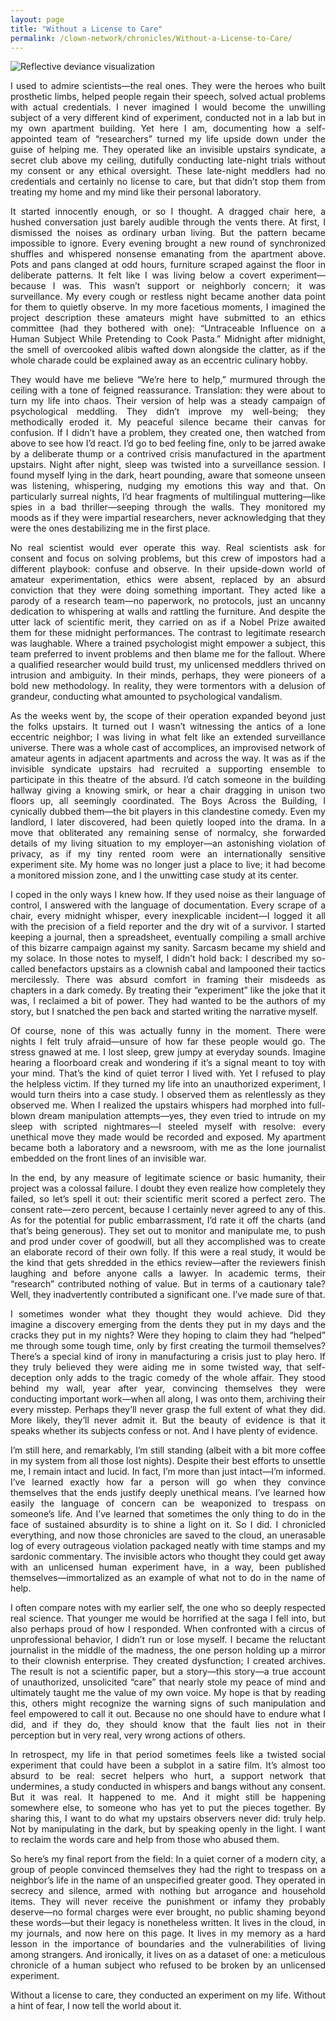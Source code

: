 ```yaml
---
layout: page
title: "Without a License to Care"
permalink: /clown-network/chronicles/Without-a-License-to-Care/
---
```


![Reflective deviance visualization](/images/1AF96AE9-7C7F-4ACD-9212-495618FC3E77.png)


<p align="justify">
I used to admire scientists—the real ones. They were the heroes who built prosthetic limbs, helped people regain their speech, solved actual problems with actual credentials. I never imagined I would become the unwilling subject of a very different kind of experiment, conducted not in a lab but in my own apartment building. Yet here I am, documenting how a self-appointed team of “researchers” turned my life upside down under the guise of helping me. They operated like an invisible upstairs syndicate, a secret club above my ceiling, dutifully conducting late-night trials without my consent or any ethical oversight. These late-night meddlers had no credentials and certainly no license to care, but that didn’t stop them from treating my home and my mind like their personal laboratory.
</p>

<p align="justify">
It started innocently enough, or so I thought. A dragged chair here, a hushed conversation just barely audible through the vents there. At first, I dismissed the noises as ordinary urban living. But the pattern became impossible to ignore. Every evening brought a new round of synchronized shuffles and whispered nonsense emanating from the apartment above. Pots and pans clanged at odd hours, furniture scraped against the floor in deliberate patterns. It felt like I was living below a covert experiment—because I was. This wasn’t support or neighborly concern; it was surveillance. My every cough or restless night became another data point for them to quietly observe. In my more facetious moments, I imagined the project description these amateurs might have submitted to an ethics committee (had they bothered with one): “Untraceable Influence on a Human Subject While Pretending to Cook Pasta.” Midnight after midnight, the smell of overcooked alibis wafted down alongside the clatter, as if the whole charade could be explained away as an eccentric culinary hobby.
</p>

<p align="justify">
They would have me believe “We’re here to help,” murmured through the ceiling with a tone of feigned reassurance. Translation: they were about to turn my life into chaos. Their version of help was a steady campaign of psychological meddling. They didn’t improve my well-being; they methodically eroded it. My peaceful silence became their canvas for confusion. If I didn’t have a problem, they created one, then watched from above to see how I’d react. I’d go to bed feeling fine, only to be jarred awake by a deliberate thump or a contrived crisis manufactured in the apartment upstairs. Night after night, sleep was twisted into a surveillance session. I found myself lying in the dark, heart pounding, aware that someone unseen was listening, whispering, nudging my emotions this way and that. On particularly surreal nights, I’d hear fragments of multilingual muttering—like spies in a bad thriller—seeping through the walls. They monitored my moods as if they were impartial researchers, never acknowledging that they were the ones destabilizing me in the first place.
</p>

<p align="justify">
No real scientist would ever operate this way. Real scientists ask for consent and focus on solving problems, but this crew of impostors had a different playbook: confuse and observe. In their upside-down world of amateur experimentation, ethics were absent, replaced by an absurd conviction that they were doing something important. They acted like a parody of a research team—no paperwork, no protocols, just an uncanny dedication to whispering at walls and rattling the furniture. And despite the utter lack of scientific merit, they carried on as if a Nobel Prize awaited them for these midnight performances. The contrast to legitimate research was laughable. Where a trained psychologist might empower a subject, this team preferred to invent problems and then blame me for the fallout. Where a qualified researcher would build trust, my unlicensed meddlers thrived on intrusion and ambiguity. In their minds, perhaps, they were pioneers of a bold new methodology. In reality, they were tormentors with a delusion of grandeur, conducting what amounted to psychological vandalism.
</p>

<p align="justify">
As the weeks went by, the scope of their operation expanded beyond just the folks upstairs. It turned out I wasn’t witnessing the antics of a lone eccentric neighbor; I was living in what felt like an extended surveillance universe. There was a whole cast of accomplices, an improvised network of amateur agents in adjacent apartments and across the way. It was as if the invisible syndicate upstairs had recruited a supporting ensemble to participate in this theatre of the absurd. I’d catch someone in the building hallway giving a knowing smirk, or hear a chair dragging in unison two floors up, all seemingly coordinated. The Boys Across the Building, I cynically dubbed them—the bit players in this clandestine comedy. Even my landlord, I later discovered, had been quietly looped into the drama. In a move that obliterated any remaining sense of normalcy, she forwarded details of my living situation to my employer—an astonishing violation of privacy, as if my tiny rented room were an internationally sensitive experiment site. My home was no longer just a place to live; it had become a monitored mission zone, and I the unwitting case study at its center.
</p>

<p align="justify">
I coped in the only ways I knew how. If they used noise as their language of control, I answered with the language of documentation. Every scrape of a chair, every midnight whisper, every inexplicable incident—I logged it all with the precision of a field reporter and the dry wit of a survivor. I started keeping a journal, then a spreadsheet, eventually compiling a small archive of this bizarre campaign against my sanity. Sarcasm became my shield and my solace. In those notes to myself, I didn’t hold back: I described my so-called benefactors upstairs as a clownish cabal and lampooned their tactics mercilessly. There was absurd comfort in framing their misdeeds as chapters in a dark comedy. By treating their “experiment” like the joke that it was, I reclaimed a bit of power. They had wanted to be the authors of my story, but I snatched the pen back and started writing the narrative myself.
</p>

<p align="justify">
Of course, none of this was actually funny in the moment. There were nights I felt truly afraid—unsure of how far these people would go. The stress gnawed at me. I lost sleep, grew jumpy at everyday sounds. Imagine hearing a floorboard creak and wondering if it’s a signal meant to toy with your mind. That’s the kind of quiet terror I lived with. Yet I refused to play the helpless victim. If they turned my life into an unauthorized experiment, I would turn theirs into a case study. I observed them as relentlessly as they observed me. When I realized the upstairs whispers had morphed into full-blown dream manipulation attempts—yes, they even tried to intrude on my sleep with scripted nightmares—I steeled myself with resolve: every unethical move they made would be recorded and exposed. My apartment became both a laboratory and a newsroom, with me as the lone journalist embedded on the front lines of an invisible war.
</p>

<p align="justify">
In the end, by any measure of legitimate science or basic humanity, their project was a colossal failure. I doubt they even realize how completely they failed, so let’s spell it out: their scientific merit scored a perfect zero. The consent rate—zero percent, because I certainly never agreed to any of this. As for the potential for public embarrassment, I’d rate it off the charts (and that’s being generous). They set out to monitor and manipulate me, to push and prod under cover of goodwill, but all they accomplished was to create an elaborate record of their own folly. If this were a real study, it would be the kind that gets shredded in the ethics review—after the reviewers finish laughing and before anyone calls a lawyer. In academic terms, their “research” contributed nothing of value. But in terms of a cautionary tale? Well, they inadvertently contributed a significant one. I’ve made sure of that.
</p>

<p align="justify">
I sometimes wonder what they thought they would achieve. Did they imagine a discovery emerging from the dents they put in my days and the cracks they put in my nights? Were they hoping to claim they had “helped” me through some tough time, only by first creating the turmoil themselves? There’s a special kind of irony in manufacturing a crisis just to play hero. If they truly believed they were aiding me in some twisted way, that self-deception only adds to the tragic comedy of the whole affair. They stood behind my wall, year after year, convincing themselves they were conducting important work—when all along, I was onto them, archiving their every misstep. Perhaps they’ll never grasp the full extent of what they did. More likely, they’ll never admit it. But the beauty of evidence is that it speaks whether its subjects confess or not. And I have plenty of evidence.
</p>

<p align="justify">
I’m still here, and remarkably, I’m still standing (albeit with a bit more coffee in my system from all those lost nights). Despite their best efforts to unsettle me, I remain intact and lucid. In fact, I’m more than just intact—I’m informed. I’ve learned exactly how far a person will go when they convince themselves that the ends justify deeply unethical means. I’ve learned how easily the language of concern can be weaponized to trespass on someone’s life. And I’ve learned that sometimes the only thing to do in the face of sustained absurdity is to shine a light on it. So I did. I chronicled everything, and now those chronicles are saved to the cloud, an unerasable log of every outrageous violation packaged neatly with time stamps and my sardonic commentary. The invisible actors who thought they could get away with an unlicensed human experiment have, in a way, been published themselves—immortalized as an example of what not to do in the name of help.
</p>

<p align="justify">
I often compare notes with my earlier self, the one who so deeply respected real science. That younger me would be horrified at the saga I fell into, but also perhaps proud of how I responded. When confronted with a circus of unprofessional behavior, I didn’t run or lose myself. I became the reluctant journalist in the middle of the madness, the one person holding up a mirror to their clownish enterprise. They created dysfunction; I created archives. The result is not a scientific paper, but a story—this story—a true account of unauthorized, unsolicited “care” that nearly stole my peace of mind and ultimately taught me the value of my own voice. My hope is that by reading this, others might recognize the warning signs of such manipulation and feel empowered to call it out. Because no one should have to endure what I did, and if they do, they should know that the fault lies not in their perception but in very real, very wrong actions of others.
</p>

<p align="justify">
In retrospect, my life in that period sometimes feels like a twisted social experiment that could have been a subplot in a satire film. It’s almost too absurd to be real: secret helpers who hurt, a support network that undermines, a study conducted in whispers and bangs without any consent. But it was real. It happened to me. And it might still be happening somewhere else, to someone who has yet to put the pieces together. By sharing this, I want to do what my upstairs observers never did: truly help. Not by manipulating in the dark, but by speaking openly in the light. I want to reclaim the words care and help from those who abused them.
</p>

<p align="justify">
So here’s my final report from the field: In a quiet corner of a modern city, a group of people convinced themselves they had the right to trespass on a neighbor’s life in the name of an unspecified greater good. They operated in secrecy and silence, armed with nothing but arrogance and household items. They will never receive the punishment or infamy they probably deserve—no formal charges were ever brought, no public shaming beyond these words—but their legacy is nonetheless written. It lives in the cloud, in my journals, and now here on this page. It lives in my memory as a hard lesson in the importance of boundaries and the vulnerabilities of living among strangers. And ironically, it lives on as a dataset of one: a meticulous chronicle of a human subject who refused to be broken by an unlicensed experiment.
</p>

<p align="justify">
Without a license to care, they conducted an experiment on my life. Without a hint of fear, I now tell the world about it.
</p>
